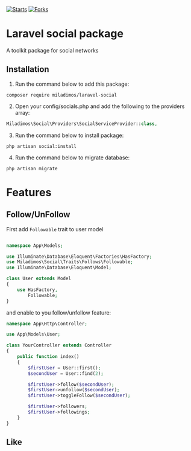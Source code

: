 [![Starts](https://img.shields.io/github/stars/miladimos/laravel-social?style=flat&logo=github)](https://github.com/miladimos/laravel-social/forks)
[![Forks](https://img.shields.io/github/forks/miladimos/laravel-social?style=flat&logo=github)](https://github.com/miladimos/laravel-social/stargazers)


# Laravel social package

A toolkit package for social networks

## Installation

1. Run the command below to add this package:

```
composer require miladimos/laravel-social
```

2. Open your config/socials.php and add the following to the providers array:

```php
Miladimos\Social\Providers\SocialServiceProvider::class,
```

3. Run the command below to install package:

```
php artisan social:install
```

4. Run the command below to migrate database:

```
php artisan migrate
```

# Features

## Follow/UnFollow

First add `Followable` trait to user model

```php

namespace App\Models;

use Illuminate\Database\Eloquent\Factories\HasFactory;
use Miladimos\Social\Traits\Follows\Followable;
use Illuminate\Database\Eloquent\Model;

class User extends Model
{
    use HasFactory,
        Followable;
}

```

and enable to you follow/unfollow feature:

```php
namespace App\Http\Controller;

use App\Models\User;

class YourController extends Controller
{
    public function index()
    {   
        $firstUser = User::first();
        $secondUser = User::find(2);

        $firstUser->follow($secondUser);
        $firstUser->unfollow($secondUser);
        $firstUser->toggleFollow($secondUser);

        $firstUser->followers;
        $firstUser->followings;
    }
}

```

## Like

